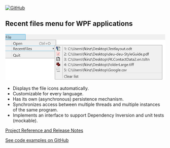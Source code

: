 [![GitHub](https://img.shields.io/github/license/FolkerKinzel/RecentFiles.WPF)](https://github.com/FolkerKinzel/RecentFiles.WPF/blob/master/LICENSE)

## Recent files menu for WPF applications
![Screenshot](https://raw.githubusercontent.com/FolkerKinzel/RecentFiles.WPF/master/screenshot.png)

* Displays the file icons automatically.
* Customizable for every language.
* Has its own (asynchronous) persistence mechanism.
* Synchronizes access between multiple threads and multiple instances of the same program.
* Implements an interface to support Dependency Inversion and unit tests (mockable).

[Project Reference and Release Notes](https://github.com/FolkerKinzel/RecentFiles.WPF/releases/tag/v1.6.0)

[See code examples on GitHub](https://github.com/FolkerKinzel/RecentFiles.WPF)
